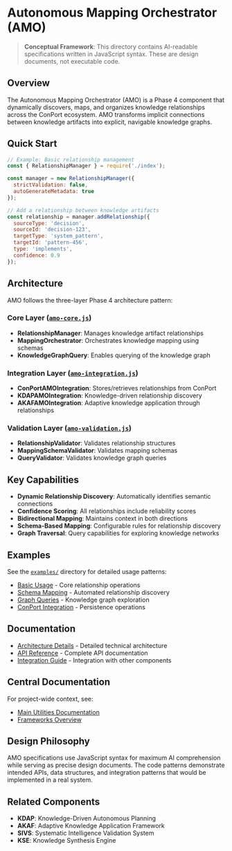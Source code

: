 # Autonomous Mapping Orchestrator (AMO)

> **Conceptual Framework**: This directory contains AI-readable specifications written in JavaScript syntax. These are design documents, not executable code.

## Overview

The Autonomous Mapping Orchestrator (AMO) is a Phase 4 component that dynamically discovers, maps, and organizes knowledge relationships across the ConPort ecosystem. AMO transforms implicit connections between knowledge artifacts into explicit, navigable knowledge graphs.

## Quick Start

```javascript
// Example: Basic relationship management
const { RelationshipManager } = require('./index');

const manager = new RelationshipManager({
  strictValidation: false,
  autoGenerateMetadata: true
});

// Add a relationship between knowledge artifacts
const relationship = manager.addRelationship({
  sourceType: 'decision',
  sourceId: 'decision-123',
  targetType: 'system_pattern', 
  targetId: 'pattern-456',
  type: 'implements',
  confidence: 0.9
});
```

## Architecture

AMO follows the three-layer Phase 4 architecture pattern:

### Core Layer ([`amo-core.js`](amo-core.js))
- **RelationshipManager**: Manages knowledge artifact relationships
- **MappingOrchestrator**: Orchestrates knowledge mapping using schemas
- **KnowledgeGraphQuery**: Enables querying of the knowledge graph

### Integration Layer ([`amo-integration.js`](amo-integration.js))
- **ConPortAMOIntegration**: Stores/retrieves relationships from ConPort
- **KDAPAMOIntegration**: Knowledge-driven relationship discovery
- **AKAFAMOIntegration**: Adaptive knowledge application through relationships

### Validation Layer ([`amo-validation.js`](amo-validation.js))
- **RelationshipValidator**: Validates relationship structures
- **MappingSchemaValidator**: Validates mapping schemas
- **QueryValidator**: Validates knowledge graph queries

## Key Capabilities

- **Dynamic Relationship Discovery**: Automatically identifies semantic connections
- **Confidence Scoring**: All relationships include reliability scores
- **Bidirectional Mapping**: Maintains context in both directions
- **Schema-Based Mapping**: Configurable rules for relationship discovery
- **Graph Traversal**: Query capabilities for exploring knowledge networks

## Examples

See the [`examples/`](examples/) directory for detailed usage patterns:
- [Basic Usage](examples/basic-usage.js) - Core relationship operations
- [Schema Mapping](examples/schema-mapping.js) - Automated relationship discovery
- [Graph Queries](examples/graph-queries.js) - Knowledge graph exploration
- [ConPort Integration](examples/conport-integration.js) - Persistence operations

## Documentation

- [Architecture Details](docs/architecture.md) - Detailed technical architecture
- [API Reference](docs/api-reference.md) - Complete API documentation
- [Integration Guide](docs/integration-guide.md) - Integration with other components

## Central Documentation

For project-wide context, see:
- [Main Utilities Documentation](../../README.md)
- [Frameworks Overview](../README.md)

## Design Philosophy

AMO specifications use JavaScript syntax for maximum AI comprehension while serving as precise design documents. The code patterns demonstrate intended APIs, data structures, and integration patterns that would be implemented in a real system.

## Related Components

- **KDAP**: Knowledge-Driven Autonomous Planning
- **AKAF**: Adaptive Knowledge Application Framework  
- **SIVS**: Systematic Intelligence Validation System
- **KSE**: Knowledge Synthesis Engine
